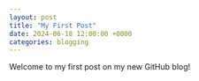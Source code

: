 ```yaml
---
layout: post
title: "My First Post"
date: 2024-06-18 12:00:00 +0000
categories: blogging
---
```


Welcome to my first post on my new GitHub blog!
